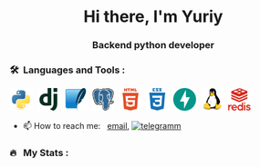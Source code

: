 <div id="header" align="center">
    <h1>Hi there, I'm  Yuriy </h1>
    <h3>Backend python developer</h3>
</div>


### 🛠 &nbsp;Languages and Tools :
<img src="https://raw.githubusercontent.com/devicons/devicon/55609aa5bd817ff167afce0d965585c92040787a/icons/python/python-original.svg" title="python" width="40" height="40"/>&nbsp;
<img src="https://raw.githubusercontent.com/devicons/devicon/55609aa5bd817ff167afce0d965585c92040787a/icons/django/django-plain.svg" title="django" width="40" height="40"/>&nbsp;
<img src="https://raw.githubusercontent.com/devicons/devicon/55609aa5bd817ff167afce0d965585c92040787a/icons/sqlite/sqlite-original.svg" title="sqlite" width="40" height="40"/>&nbsp;
<img src="https://raw.githubusercontent.com/devicons/devicon/55609aa5bd817ff167afce0d965585c92040787a/icons/postgresql/postgresql-original.svg" title="postgresql" width="40" height="40"/>&nbsp;
<img src="https://raw.githubusercontent.com/devicons/devicon/55609aa5bd817ff167afce0d965585c92040787a/icons/html5/html5-plain-wordmark.svg" title="html" width="40" height="40"/>&nbsp;
<img src="https://raw.githubusercontent.com/devicons/devicon/55609aa5bd817ff167afce0d965585c92040787a/icons/css3/css3-plain-wordmark.svg" title="css" width="40" height="40"/>&nbsp;
<img src="https://raw.githubusercontent.com/devicons/devicon/55609aa5bd817ff167afce0d965585c92040787a/icons/fastapi/fastapi-original.svg" title="fastapi" width="40" height="40"/>&nbsp;
<img src="https://raw.githubusercontent.com/devicons/devicon/55609aa5bd817ff167afce0d965585c92040787a/icons/linux/linux-original.svg" title="linux" width="40" height="40"/>&nbsp;
<img src="https://raw.githubusercontent.com/devicons/devicon/55609aa5bd817ff167afce0d965585c92040787a/icons/redis/redis-plain-wordmark.svg" title="redis" width="40" height="40"/>&nbsp;


- 📫 How to reach me: &nbsp; [email](mailto:ololonium@gmail.com), [![telegramm](<img src="https://upload.wikimedia.org/wikipedia/commons/thumb/8/83/Telegram_2019_Logo.svg/1024px-Telegram_2019_Logo.svg" width="40" height="40"/>)](https://t.me/YangeLoL)


### 🔥 &nbsp; My Stats :
<div id="stat" align="center">
    <img src="http://github-profile-summary-cards.vercel.app/api/cards/profile-details?username=ololonium&theme=react" alt=""/>
    <img src="http://github-profile-summary-cards.vercel.app/api/cards/repos-per-language?username=ololonium&theme=react" alt=""/>
     <img src="http://github-profile-summary-cards.vercel.app/api/cards/productive-time?username=ololonium&theme=react&utcOffset=8" alt=""/>
</div>

<!--
**ololonium/ololonium** is a ✨ _special_ ✨ repository because its `README.md` (this file) appears on your GitHub profile.

Here are some ideas to get you started:

- 🔭 I’m currently working on ...
- 🌱 I’m currently learning ...
- 👯 I’m looking to collaborate on ...
- 🤔 I’m looking for help with ...
- 💬 Ask me about ...
- 📫 How to reach me: ...
- 😄 Pronouns: ...
- ⚡ Fun fact: ...
-->
